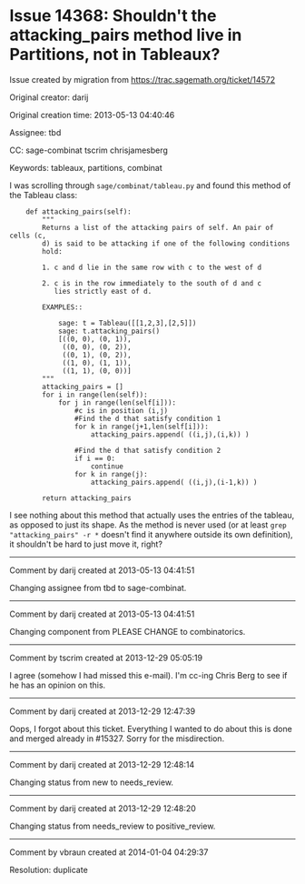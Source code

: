 # Issue 14368: Shouldn't the attacking_pairs method live in Partitions, not in Tableaux?

Issue created by migration from https://trac.sagemath.org/ticket/14572

Original creator: darij

Original creation time: 2013-05-13 04:40:46

Assignee: tbd

CC:  sage-combinat tscrim chrisjamesberg

Keywords: tableaux, partitions, combinat

I was scrolling through ``sage/combinat/tableau.py`` and found this method of the Tableau class:


```
    def attacking_pairs(self):
        """
        Returns a list of the attacking pairs of self. An pair of cells (c,
        d) is said to be attacking if one of the following conditions
        hold:

        1. c and d lie in the same row with c to the west of d

        2. c is in the row immediately to the south of d and c
           lies strictly east of d.

        EXAMPLES::

            sage: t = Tableau([[1,2,3],[2,5]])
            sage: t.attacking_pairs()
            [((0, 0), (0, 1)),
             ((0, 0), (0, 2)),
             ((0, 1), (0, 2)),
             ((1, 0), (1, 1)),
             ((1, 1), (0, 0))]
        """
        attacking_pairs = []
        for i in range(len(self)):
            for j in range(len(self[i])):
                #c is in position (i,j)
                #Find the d that satisfy condition 1
                for k in range(j+1,len(self[i])):
                    attacking_pairs.append( ((i,j),(i,k)) )

                #Find the d that satisfy condition 2
                if i == 0:
                    continue
                for k in range(j):
                    attacking_pairs.append( ((i,j),(i-1,k)) )

        return attacking_pairs
```


I see nothing about this method that actually uses the entries of the tableau, as opposed to just its shape. As the method is never used (or at least ``grep "attacking_pairs" -r *`` doesn't find it anywhere outside its own definition), it shouldn't be hard to just move it, right?


---

Comment by darij created at 2013-05-13 04:41:51

Changing assignee from tbd to sage-combinat.


---

Comment by darij created at 2013-05-13 04:41:51

Changing component from PLEASE CHANGE to combinatorics.


---

Comment by tscrim created at 2013-12-29 05:05:19

I agree (somehow I had missed this e-mail). I'm cc-ing Chris Berg to see if he has an opinion on this.


---

Comment by darij created at 2013-12-29 12:47:39

Oops, I forgot about this ticket. Everything I wanted to do about this is done and merged already in #15327. Sorry for the misdirection.


---

Comment by darij created at 2013-12-29 12:48:14

Changing status from new to needs_review.


---

Comment by darij created at 2013-12-29 12:48:20

Changing status from needs_review to positive_review.


---

Comment by vbraun created at 2014-01-04 04:29:37

Resolution: duplicate
